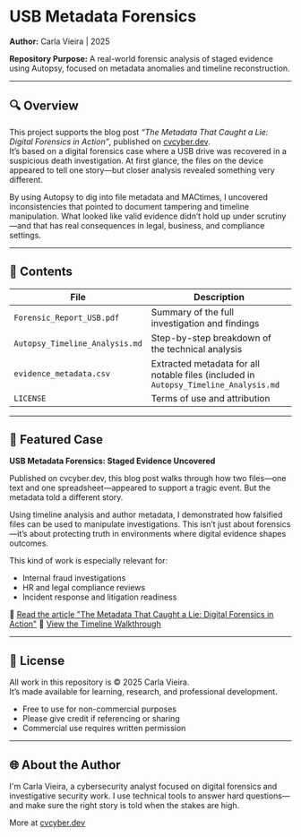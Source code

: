 # USB Metadata Forensics  
**Author:** Carla Vieira | 2025  

**Repository Purpose:** A real-world forensic analysis of staged evidence using Autopsy, focused on metadata anomalies and timeline reconstruction.

---

## 🔍 Overview  
This project supports the blog post *“The Metadata That Caught a Lie: Digital Forensics in Action”*, published on [cvcyber.dev](https://cvcyber.dev).  
It’s based on a digital forensics case where a USB drive was recovered in a suspicious death investigation. At first glance, the files on the device appeared to tell one story—but closer analysis revealed something very different.

By using Autopsy to dig into file metadata and MACtimes, I uncovered inconsistencies that pointed to document tampering and timeline manipulation. What looked like valid evidence didn’t hold up under scrutiny—and that has real consequences in legal, business, and compliance settings.

---

## 📂 Contents  
| File | Description |
|------|-------------|
| `Forensic_Report_USB.pdf` | Summary of the full investigation and findings |
| `Autopsy_Timeline_Analysis.md` | Step-by-step breakdown of the technical analysis |
| `evidence_metadata.csv` | Extracted metadata for all notable files (included in `Autopsy_Timeline_Analysis.md` |
| `LICENSE` | Terms of use and attribution

---

## 🧪 Featured Case  
**USB Metadata Forensics: Staged Evidence Uncovered**  

Published on cvcyber.dev, this blog post walks through how two files—one text and one spreadsheet—appeared to support a tragic event. But the metadata told a different story.  

Using timeline analysis and author metadata, I demonstrated how falsified files can be used to manipulate investigations. This isn’t just about forensics—it’s about protecting truth in environments where digital evidence shapes outcomes.

This kind of work is especially relevant for:
- Internal fraud investigations  
- HR and legal compliance reviews  
- Incident response and litigation readiness  

📄 [Read the article "The Metadata That Caught a Lie: Digital Forensics in Action"](https://www.cvcyber.dev/post/metadata-caught-a-lie)
📝 [View the Timeline Walkthrough](https://github.com/carla-cvcyber/usb-metadata-forensics/blob/main/Autopsy_Timeline_Analysis.md)


---

## 🔖 License  

All work in this repository is © 2025 Carla Vieira.  
It’s made available for learning, research, and professional development.

- Free to use for non-commercial purposes  
- Please give credit if referencing or sharing  
- Commercial use requires written permission

---

## 🌐 About the Author  
I'm Carla Vieira, a cybersecurity analyst focused on digital forensics and investigative security work. I use technical tools to answer hard questions—and make sure the right story is told when the stakes are high.  

More at [cvcyber.dev](https://cvcyber.dev)
